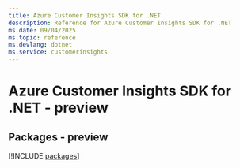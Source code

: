 ```yaml
---
title: Azure Customer Insights SDK for .NET
description: Reference for Azure Customer Insights SDK for .NET
ms.date: 09/04/2025
ms.topic: reference
ms.devlang: dotnet
ms.service: customerinsights
---
```

# Azure Customer Insights SDK for .NET - preview
## Packages - preview
[!INCLUDE [packages](customer-insights-index.md)]